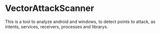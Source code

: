 # VectorAttackScanner
This is a tool to analyze android and windows, to detect points to attack, as intents, services, receivers, processes and librarys.
